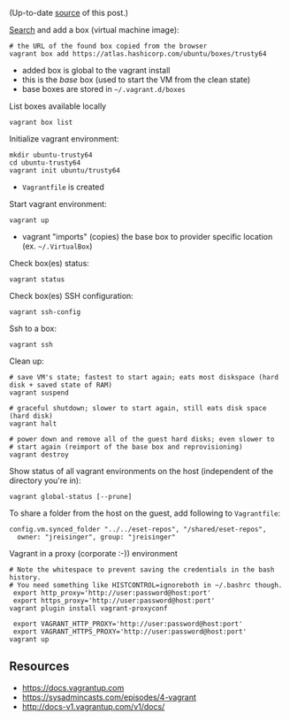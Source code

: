 (Up-to-date [source](https://github.com/jreisinger/blog/blob/master/posts/vagrant.md) of
this post.)

[Search](https://atlas.hashicorp.com/boxes/search) and add a box (virtual machine image):

    # the URL of the found box copied from the browser
    vagrant box add https://atlas.hashicorp.com/ubuntu/boxes/trusty64
 
* added box is global to the vagrant install
* this is the *base* box (used to start the VM from the clean state)
* base boxes are stored in `~/.vagrant.d/boxes`

List boxes available locally

    vagrant box list

Initialize vagrant environment:

    mkdir ubuntu-trusty64
    cd ubuntu-trusty64
    vagrant init ubuntu/trusty64
    
* `Vagrantfile` is created

Start vagrant environment:

    vagrant up

* vagrant "imports" (copies) the base box to provider specific location (ex. `~/.VirtualBox`)

Check box(es) status:

    vagrant status
    
Check box(es) SSH configuration:

    vagrant ssh-config

Ssh to a box:

    vagrant ssh

Clean up:

    # save VM's state; fastest to start again; eats most diskspace (hard disk + saved state of RAM)
    vagrant suspend

    # graceful shutdown; slower to start again, still eats disk space (hard disk)
    vagrant halt

    # power down and remove all of the guest hard disks; even slower to
    # start again (reimport of the base box and reprovisioning)
    vagrant destroy

Show status of all vagrant environments on the host (independent of the directory you're in):

    vagrant global-status [--prune]

To share a folder from the host on the guest, add following to `Vagrantfile`:

    config.vm.synced_folder "../../eset-repos", "/shared/eset-repos",
      owner: "jreisinger", group: "jreisinger"

Vagrant in a proxy (corporate :-)) environment

    # Note the whitespace to prevent saving the credentials in the bash history.
    # You need something like HISTCONTROL=ignoreboth in ~/.bashrc though.
     export http_proxy='http://user:password@host:port'
     export https_proxy='http://user:password@host:port'
    vagrant plugin install vagrant-proxyconf
    
     export VAGRANT_HTTP_PROXY='http://user:password@host:port'
     export VAGRANT_HTTPS_PROXY='http://user:password@host:port'
    vagrant up

Resources
---------

* https://docs.vagrantup.com
* https://sysadmincasts.com/episodes/4-vagrant
* http://docs-v1.vagrantup.com/v1/docs/
